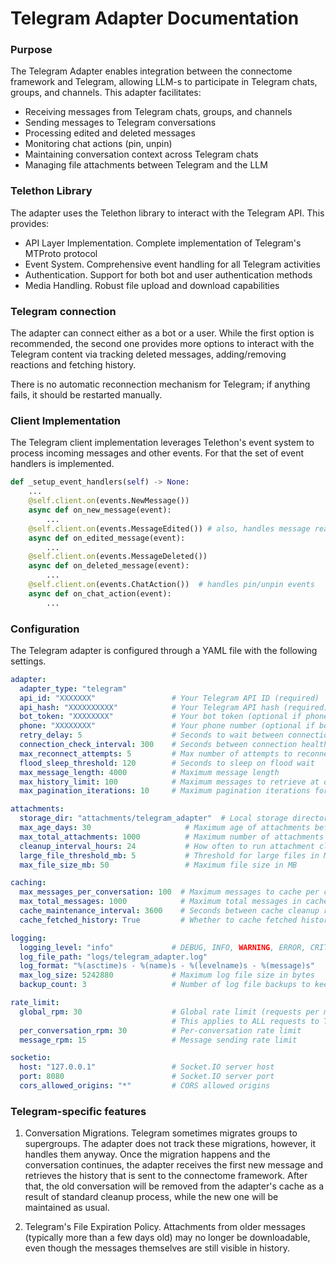 # Telegram Adapter Documentation

### Purpose

The Telegram Adapter enables integration between the connectome framework and Telegram, allowing LLM-s to participate in Telegram chats, groups, and channels. This adapter facilitates:
* Receiving messages from Telegram chats, groups, and channels
* Sending messages to Telegram conversations
* Processing edited and deleted messages
* Monitoring chat actions (pin, unpin)
* Maintaining conversation context across Telegram chats
* Managing file attachments between Telegram and the LLM

### Telethon Library

The adapter uses the Telethon library to interact with the Telegram API. This provides:

* API Layer Implementation. Complete implementation of Telegram's MTProto protocol
* Event System. Comprehensive event handling for all Telegram activities
* Authentication. Support for both bot and user authentication methods
* Media Handling. Robust file upload and download capabilities

### Telegram connection

The adapter can connect either as a bot or a user. While the first option is recommended, the second one provides more options to interact with the Telegram content via tracking deleted messages, adding/removing reactions and fetching history.

There is no automatic reconnection mechanism for Telegram; if anything fails, it should be restarted manually.

### Client Implementation

The Telegram client implementation leverages Telethon's event system to process incoming messages and other events. For that the set of event handlers is implemented.
```python
def _setup_event_handlers(self) -> None:
    ...
    @self.client.on(events.NewMessage())
    async def on_new_message(event):
        ...
    @self.client.on(events.MessageEdited()) # also, handles message reactions
    async def on_edited_message(event):
        ...
    @self.client.on(events.MessageDeleted())
    async def on_deleted_message(event):
        ...
    @self.client.on(events.ChatAction())  # handles pin/unpin events
    async def on_chat_action(event):
        ...
```

### Configuration

The Telegram adapter is configured through a YAML file with the following settings.

```yaml
adapter:
  adapter_type: "telegram"
  api_id: "XXXXXXX"                 # Your Telegram API ID (required)
  api_hash: "XXXXXXXXXX"            # Your Telegram API hash (required)
  bot_token: "XXXXXXXX"             # Your bot token (optional if phone provided)
  phone: "XXXXXXXX"                 # Your phone number (optional if bot_token provided)
  retry_delay: 5                    # Seconds to wait between connection attempts
  connection_check_interval: 300    # Seconds between connection health checks
  max_reconnect_attempts: 5         # Max number of attempts to reconnect if connection lost
  flood_sleep_threshold: 120        # Seconds to sleep on flood wait
  max_message_length: 4000          # Maximum message length
  max_history_limit: 100            # Maximum messages to retrieve at once
  max_pagination_iterations: 10     # Maximum pagination iterations for history

attachments:
  storage_dir: "attachments/telegram_adapter"  # Local storage directory
  max_age_days: 30                     # Maximum age of attachments before cleanup
  max_total_attachments: 1000          # Maximum number of attachments to store
  cleanup_interval_hours: 24           # How often to run attachment cleanup
  large_file_threshold_mb: 5           # Threshold for large files in MB
  max_file_size_mb: 50                 # Maximum file size in MB

caching:
  max_messages_per_conversation: 100  # Maximum messages to cache per conversation
  max_total_messages: 1000            # Maximum total messages in cache
  cache_maintenance_interval: 3600    # Seconds between cache cleanup runs
  cache_fetched_history: True         # Whether to cache fetched history messages

logging:
  logging_level: "info"             # DEBUG, INFO, WARNING, ERROR, CRITICAL
  log_file_path: "logs/telegram_adapter.log"
  log_format: "%(asctime)s - %(name)s - %(levelname)s - %(message)s"
  max_log_size: 5242880             # Maximum log file size in bytes
  backup_count: 3                   # Number of log file backups to keep

rate_limit:
  global_rpm: 30                    # Global rate limit (requests per minute)
                                    # This applies to ALL requests to Telegram API
  per_conversation_rpm: 30          # Per-conversation rate limit
  message_rpm: 15                   # Message sending rate limit

socketio:
  host: "127.0.0.1"                 # Socket.IO server host
  port: 8080                        # Socket.IO server port
  cors_allowed_origins: "*"         # CORS allowed origins
```

### Telegram-specific features

1) Conversation Migrations. Telegram sometimes migrates groups to supergroups. The adapter does not track these migrations, however, it handles them anyway. Once the migration happens and the conversation continues, the adapter receives the first new message and retrieves the history that is sent to the connectome framework. After that, the old conversation will be removed from the adapter's cache as a result of standard cleanup process, while the new one will be maintained as usual.

2) Telegram's File Expiration Policy. Attachments from older messages (typically more than a few days old) may no longer be downloadable, even though the messages themselves are still visible in history.
